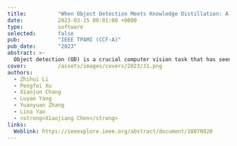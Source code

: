 ```yaml
---
title:          "When Object Detection Meets Knowledge Distillation: A Survey"
date:           2023-03-15 00:01:00 +0800
type:           software
selected:       false
pub:            "IEEE TPAMI (CCF-A)"
pub_date:       "2023"
abstract: >-
  Object detection (OD) is a crucial computer vision task that has seen the development of many algorithms and models over the years. While the performance of current OD models has improved, they have also become more complex, making them impractical for industry applications due to their large parameter size. To tackle this problem, knowledge distillation (KD) technology was proposed in 2015 for image classification and subsequently extended to other visual tasks due to its ability to transfer knowledge learned by complex teacher models to lightweight student models. This paper presents a comprehensive survey of KD-based OD models developed in recent years, with the aim of providing researchers with an overview of recent progress in the field. We conduct an in-depth analysis of existing works, highlighting their advantages and limitations, and explore future research directions to inspire the design of models for related tasks. We summarize the basic principles of designing KD-based OD models, describe related KD-based OD tasks, including performance improvements for lightweight models, catastrophic forgetting in incremental OD, small object detection, and weakly/semi-supervised OD. We also analyze novel distillation techniques, i.e. different types of distillation loss, feature interaction between teacher and student models, etc. Additionally, we provide an overview of the extended applications of KD-based OD models on specific datasets, such as remote sensing images and 3D point cloud datasets. We compare and analyze the performance of different models on several common datasets and discuss promising directions for solving specific OD problems. 
cover:          /assets/images/covers/2023/J1.png
authors:
  - Zhihui Li
  - Pengfei Xu
  - Xiaojun Chang
  - Luyao Yang
  - Yuanyuan Zhang
  - Lina Yao
  - <strong>Xiaojiang Chen</strong>
links:
  Weblink: https://ieeexplore.ieee.org/abstract/document/10070820
---
```

